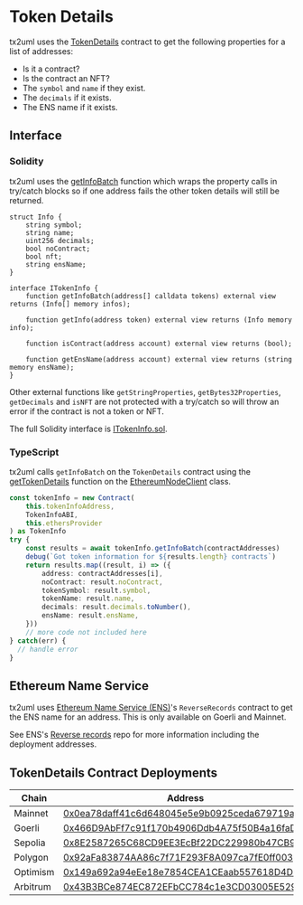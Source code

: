 # Token Details

tx2uml uses the [TokenDetails](./TokenInfo.sol) contract to get the following properties for a list of addresses:
* Is it a contract?
* Is the contract an NFT?
* The `symbol` and `name` if they exist.
* The `decimals` if it exists.
* The ENS name if it exists.

## Interface

### Solidity

tx2uml uses the [getInfoBatch](./TokenInfo.sol#L54) function which wraps the property calls in try/catch blocks so if one address fails the other token details will still be returned.

```Solidity
struct Info {
    string symbol;
    string name;
    uint256 decimals;
    bool noContract;
    bool nft;
    string ensName;
}

interface ITokenInfo {
    function getInfoBatch(address[] calldata tokens) external view returns (Info[] memory infos);

    function getInfo(address token) external view returns (Info memory info);

    function isContract(address account) external view returns (bool);

    function getEnsName(address account) external view returns (string memory ensName);
}
```

Other external functions like `getStringProperties`, `getBytes32Properties`, `getDecimals` and `isNFT` are not protected with a try/catch so will throw an error if the contract is not a token or NFT.

The full Solidity interface is [ITokenInfo.sol](./ITokenInfo.sol).

### TypeScript

tx2uml calls `getInfoBatch` on the `TokenDetails` contract using the [getTokenDetails](../ts/clients/EthereumNodeClient.ts#134) function on the [EthereumNodeClient](../ts/clients/EthereumNodeClient.ts) class.

```ts
const tokenInfo = new Contract(
    this.tokenInfoAddress,
    TokenInfoABI,
    this.ethersProvider
) as TokenInfo
try {
    const results = await tokenInfo.getInfoBatch(contractAddresses)
    debug(`Got token information for ${results.length} contracts`)
    return results.map((result, i) => ({
        address: contractAddresses[i],
        noContract: result.noContract,
        tokenSymbol: result.symbol,
        tokenName: result.name,
        decimals: result.decimals.toNumber(),
        ensName: result.ensName,
    }))
    // more code not included here
} catch(err) {
  // handle error
}
```

## Ethereum Name Service

tx2uml uses [Ethereum Name Service (ENS)](https://ens.domains/)'s `ReverseRecords` contract to get the ENS name for an address. This is only available on Goerli and Mainnet.

See ENS's [Reverse records](https://github.com/ensdomains/reverse-records/#deployed-contract-address) repo for more information including the deployment addresses.

## TokenDetails Contract Deployments

| Chain | Address | ENS |
| --- | --- | --- |
| Mainnet | [0x0ea78daff41c6d648045e5e9b0925ceda679719a](https://etherscan.io/address/0x0ea78daff41c6d648045e5e9b0925ceda679719a#code) | Yes |
| Goerli | [0x466D9AbFf7c91f170b4906Ddb4A75f50B4a16faD](https://goerli.etherscan.io/address/0x466D9AbFf7c91f170b4906Ddb4A75f50B4a16faD#code) | Yes |
| Sepolia | [0x8E2587265C68CD9EE3EcBf22DC229980b47CB960](https://sepolia.etherscan.io/address/0x8E2587265C68CD9EE3EcBf22DC229980b47CB960#code) | No |
| Polygon | [0x92aFa83874AA86c7f71F293F8A097ca7fE0ff003](https://polygonscan.com/address/0x92aFa83874AA86c7f71F293F8A097ca7fE0ff003#code) | No |
| Optimism | [0x149a692a94eEe18e7854CEA1CEaab557618D4D46](https://optimistic.etherscan.io/address/0x149a692a94eEe18e7854CEA1CEaab557618D4D46#code) | No |
| Arbitrum | [0x43B3BCe874EC872EFbCC784c1e3CD03005E529a9](https://arbiscan.io/address/0x43B3BCe874EC872EFbCC784c1e3CD03005E529a9#code) | No |

